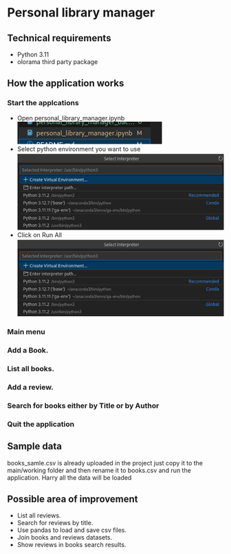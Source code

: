 # Personal library manager
## Technical requirements

* Python 3.11
* olorama third party package

## How the application works
### Start the applcations
* Open personal_library_manager.ipynb\
    ![Open relevant jupyter Note book](/img/notebook.png "Working Jupyter notebook")
* Select python environment you want to use\
    ![Select the environment](/img/env_selection.png "Working Jupyter notebook")
* Click on Run All\
    ![Run the code](/img/env_selection.png "Run the code")

### Main menu


### Add a Book.

### List all books.

### Add a review.

### Search for books either by Title or by Author

### Quit the application



## Sample data
books_samle.csv is already uploaded in the project just copy it to the main/working folder and then rename it to books.csv and run the application. Harry all the data will be loaded

## Possible area of improvement

* List all reviews.
* Search for reviews by title.
* Use pandas to load and save csv files.
* Join books and reviews datasets.
* Show reviews in books search results.
